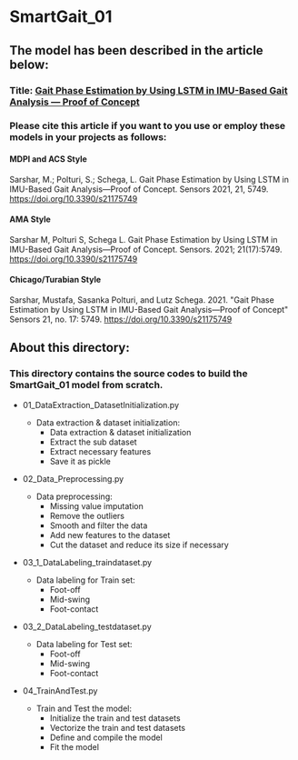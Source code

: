 # SmartGait_01
## The model has been described in the article below:
### Title: [Gait Phase Estimation by Using LSTM in IMU-Based Gait Analysis — Proof of Concept](https://www.mdpi.com/1424-8220/21/17/5749)

### Please cite this article if you want to you use or employ these models in your projects as follows:
#### MDPI and ACS Style
Sarshar, M.; Polturi, S.; Schega, L. Gait Phase Estimation by Using LSTM in IMU-Based Gait Analysis—Proof of Concept. Sensors 2021, 21, 5749. https://doi.org/10.3390/s21175749

#### AMA Style
Sarshar M, Polturi S, Schega L. Gait Phase Estimation by Using LSTM in IMU-Based Gait Analysis—Proof of Concept. Sensors. 2021; 21(17):5749. https://doi.org/10.3390/s21175749

#### Chicago/Turabian Style
Sarshar, Mustafa, Sasanka Polturi, and Lutz Schega. 2021. "Gait Phase Estimation by Using LSTM in IMU-Based Gait Analysis—Proof of Concept" Sensors 21, no. 17: 5749. https://doi.org/10.3390/s21175749

## About this directory:
### This directory contains the source codes to build the SmartGait_01 model from scratch.

- 01_DataExtraction_DatasetInitialization.py
    - Data extraction & dataset initialization:
        - Data extraction & dataset initialization
        - Extract the sub dataset 
        - Extract necessary features
        - Save it as pickle

- 02_Data_Preprocessing.py
    - Data preprocessing:
        - Missing value imputation
        - Remove the outliers
        - Smooth and filter the data
        - Add new features to the dataset
        - Cut the dataset and reduce its size if necessary

- 03_1_DataLabeling_traindataset.py
    - Data labeling for Train set:
        - Foot-off
        - Mid-swing
        - Foot-contact

- 03_2_DataLabeling_testdataset.py
    - Data labeling for Test set:
        - Foot-off
        - Mid-swing
        - Foot-contact       

- 04_TrainAndTest.py
    - Train and Test the model:
        - Initialize the train and test datasets
        - Vectorize the train and test datasets
        - Define and compile the model
        - Fit the model